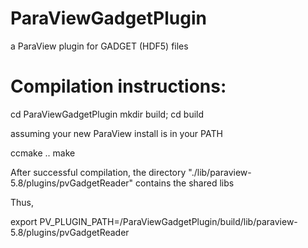 # ParaViewGadgetPlugin
a ParaView plugin for GADGET (HDF5) files

# Compilation instructions:
 
cd ParaViewGadgetPlugin
mkdir build; cd build

assuming your new ParaView install is in your PATH

ccmake ..
make

After successful compilation, the directory "./lib/paraview-5.8/plugins/pvGadgetReader" contains the shared libs

Thus,

export PV_PLUGIN_PATH=<your-path-to>/ParaViewGadgetPlugin/build/lib/paraview-5.8/plugins/pvGadgetReader

